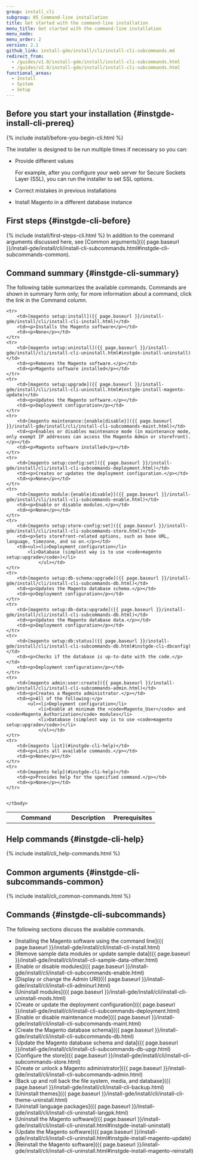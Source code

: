 ```yaml
---
group: install_cli
subgroup: 05_Command-line installation
title: Get started with the command-line installation
menu_title: Get started with the command-line installation
menu_node:
menu_order: 2
version: 2.1
github_link: install-gde/install/cli/install-cli-subcommands.md
redirect_from:
  - /guides/v1.0/install-gde/install/install-cli-subcommands.html
  - /guides/v2.0/install-gde/install/install-cli-subcommands.html
functional_areas:
  - Install
  - System
  - Setup
---
```


## Before you start your installation {#instgde-install-cli-prereq}
{% include install/before-you-begin-cli.html %}

The installer is designed to be run multiple times if necessary so you can:

*	Provide different values

	For example, after you configure your web server for Secure Sockets Layer (SSL), you can run the installer to set SSL options.

*	Correct mistakes in previous installations
*	Install Magento in a different database instance

## First steps {#instgde-cli-before}
{% include install/first-steps-cli.html %}
In addition to the command arguments discussed here, see [Common arguments]({{ page.baseurl }}/install-gde/install/cli/install-cli-subcommands.html#instgde-cli-subcommands-common).

## Command summary {#instgde-cli-summary}
The following table summarizes the available commands. Commands are shown in summary form only; for more information about a command, click the link in the Command column.

<table>
	<col width="40%">
  	<col width="30%">
  	<col width="30%">
	<tbody>
		<tr>
			<th>Command</th>
			<th>Description</th>
			<th>Prerequisites</th>
		</tr>

	<tr>
		<td>[magento setup:install]({{ page.baseurl }}/install-gde/install/cli/install-cli-install.html)</td>
		<td><p>Installs the Magento software</p></td>
		<td><p>None</p></td>
	</tr>
	<tr>
		<td>[magento setup:uninstall]({{ page.baseurl }}/install-gde/install/cli/install-cli-uninstall.html#instgde-install-uninstall)</td>
		<td><p>Removes the Magento software.</p></td>
		<td><p>Magento software installed</p></td>
	</tr>
	<tr>
		<td>[magento setup:upgrade]({{ page.baseurl }}/install-gde/install/cli/install-cli-uninstall.html#instgde-install-magento-update)</td>
		<td><p>Updates the Magento software.</p></td>
		<td><p>Deployment configuration</p></td>
	</tr>
	<tr>
		<td>[magento maintenance:{enable|disable}]({{ page.baseurl }}/install-gde/install/cli/install-cli-subcommands-maint.html)</td>
		<td><p>Enables or disables maintenance mode (in maintenance mode, only exempt IP addresses can access the Magento Admin or storefront).</p></td>
		<td><p>Magento software installed</p></td>
	</tr>
	<tr>
		<td>[magento setup:config:set]({{ page.baseurl }}/install-gde/install/cli/install-cli-subcommands-deployment.html)</td>
		<td><p>Creates or updates the deployment configuration.</p></td>
		<td><p>None</p></td>
	</tr>
	<tr>
		<td>[magento module:{enable|disable}]({{ page.baseurl }}/install-gde/install/cli/install-cli-subcommands-enable.html)</td>
		<td><p>Enable or disable modules.</p></td>
		<td><p>None</p></td>
	</tr>
	<tr>
		<td>[magento setup:store-config:set]({{ page.baseurl }}/install-gde/install/cli/install-cli-subcommands-store.html)</td>
		<td><p>Sets storefront-related options, such as base URL, language, timezone, and so on.</p></td>
		<td><ul><li>Deployment configuration</li>
			<li>Database (simplest way is to use <code>magento setup:upgrade</code>)</li>
				</ul></td>
	</tr>
	<tr>
		<td>[magento setup:db-schema:upgrade]({{ page.baseurl }}/install-gde/install/cli/install-cli-subcommands-db.html)</td>
		<td><p>Updates the Magento database schema.</p></td>
		<td><p>Deployment configuration</p></td>
	</tr>
	<tr>
		<td>[magento setup:db-data:upgrade]({{ page.baseurl }}/install-gde/install/cli/install-cli-subcommands-db.html)</td>
		<td><p>Updates the Magento database data.</p></td>
		<td><p>Deployment configuration</p></td>
	</tr>
	<tr>
		<td>[magento setup:db:status]({{ page.baseurl }}/install-gde/install/cli/install-cli-subcommands-db.html#instgde-cli-dbconfig)</td>
		<td><p>Checks if the database is up-to-date with the code.</p></td>
		<td><p>Deployment configuration</p></td>
	</tr>
	<tr>
		<td>[magento admin:user:create]({{ page.baseurl }}/install-gde/install/cli/install-cli-subcommands-admin.html)</td>
		<td><p>Creates a Magento administrator.</p></td>
		<td><p>All of the following:</p>
			<ul><li>Deployment configuration</li>
				<li>Enable at minimum the <code>Magento_User</code> and <code>Magento_Authorization</code> modules</li>
				<li>Database (simplest way is to use <code>magento setup:upgrade</code>)</li>
				</ul></td>
	</tr>
	<tr>
		<td>[magento list](#instgde-cli-help)</td>
		<td><p>Lists all available commands.</p></td>
		<td><p>None</p></td>
	</tr>
	<tr>
		<td>[magento help](#instgde-cli-help)</td>
		<td><p>Provides help for the specified command.</p></td>
		<td><p>None</p></td>
	</tr>


	</tbody>
</table>

## Help commands {#instgde-cli-help}
{% include install/cli_help-commands.html %}


## Common arguments {#instgde-cli-subcommands-common}
{% include install/cli_common-commands.html %}


## Commands {#instgde-cli-subcommands}
The following sections discuss the available commands.

*	[Installing the Magento software using the command line]({{ page.baseurl }}/install-gde/install/cli/install-cli-install.html)
*	[Remove sample data modules or update sample data]({{ page.baseurl }}/install-gde/install/cli/install-cli-sample-data-other.html)
*	[Enable or disable modules]({{ page.baseurl }}/install-gde/install/cli/install-cli-subcommands-enable.html)
*	[Display or change the Admin URI]({{ page.baseurl }}/install-gde/install/cli/install-cli-adminurl.html)
*	[Uninstall modules]({{ page.baseurl }}/install-gde/install/cli/install-cli-uninstall-mods.html)
*	[Create or update the deployment configuration]({{ page.baseurl }}/install-gde/install/cli/install-cli-subcommands-deployment.html)
*	[Enable or disable maintenance mode]({{ page.baseurl }}/install-gde/install/cli/install-cli-subcommands-maint.html)
*	[Create the Magento database schema]({{ page.baseurl }}/install-gde/install/cli/install-cli-subcommands-db.html)
*	[Update the Magento database schema and data]({{ page.baseurl }}/install-gde/install/cli/install-cli-subcommands-db-upgr.html)
*	[Configure the store]({{ page.baseurl }}/install-gde/install/cli/install-cli-subcommands-store.html)
*	[Create or unlock a Magento administrator]({{ page.baseurl }}/install-gde/install/cli/install-cli-subcommands-admin.html)
*	[Back up and roll back the file system, media, and database]({{ page.baseurl }}/install-gde/install/cli/install-cli-backup.html)
*	[Uninstall themes]({{ page.baseurl }}/install-gde/install/cli/install-cli-theme-uninstall.html)
*	[Uninstall language packages]({{ page.baseurl }}/install-gde/install/cli/install-cli-uninstall-langpk.html)
*	[Uninstall the Magento software]({{ page.baseurl }}/install-gde/install/cli/install-cli-uninstall.html#instgde-install-uninstall)
*	[Update the Magento software]({{ page.baseurl }}/install-gde/install/cli/install-cli-uninstall.html#instgde-install-magento-update)
*	[Reinstall the Magento software]({{ page.baseurl }}/install-gde/install/cli/install-cli-uninstall.html#instgde-install-magento-reinstall)
